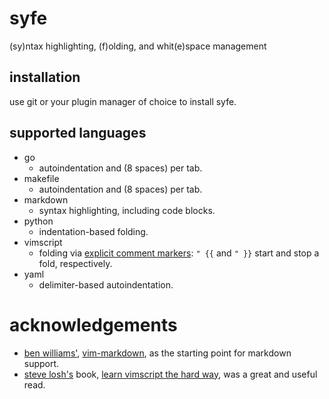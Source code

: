 syfe
====

(sy)ntax highlighting, (f)olding, and whit(e)space management

## installation

use git or your plugin manager of choice to install syfe.

## supported languages

* go
    * autoindentation and (8 spaces) per tab.
* makefile
    * autoindentation and (8 spaces) per tab.
* markdown
    * syntax highlighting, including code blocks.
* python
    * indentation-based folding.
* vimscript
    * folding via [explicit comment markers](https://learnvimscriptthehardway.stevelosh.com/chapters/18.html#grouping): `" {{` and `" }}` start and stop a fold, respectively.
* yaml
    * delimiter-based autoindentation.

# acknowledgements

* [ben williams'](https://plasticboy.com/), [vim-markdown](https://github.com/plasticboy/vim-markdown), as the starting point for markdown support.
* [steve losh's](https://stevelosh.com/) book, [learn vimscript the hard way](https://learnvimscriptthehardway.stevelosh.com/), was a great and useful read.
